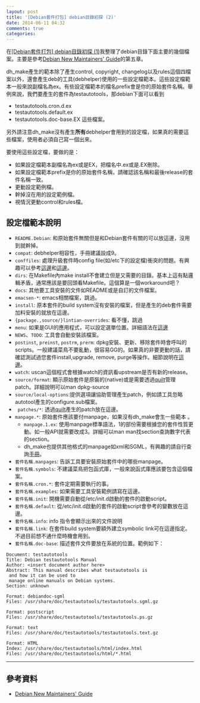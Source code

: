 ```yaml
---
layout: post
title: '[Debian套件打包] debian目錄初探 (2)'
date: 2014-06-11 04:32
comments: true
categories: 
---
```

在[[Debian套件打包] debian目錄初探 (1)](http://wen00072-blog.logdown.com/posts/205562-package-debian-packages-study-on-the-debian-directory)我整理了debian目錄下面主要的幾個檔案。主要是參考[Debian New Maintainers' Guide](https://www.debian.org/doc/manuals/maint-guide/)的第五章。

dh_make產生的範本除了產生control, copyright, changelog以及rules這個四檔案以外，還會產生deb的工具(debhelper)使用的一些設定檔範本。這些設定檔範本一般來說副檔名為ex。有些設定檔範本的檔名prefix會是你的原始套件名稱。舉例來說，我們要產生的套件為testautotools，那debian下面可以看到

* testautotools.cron.d.ex  
* testautotools.default.ex  
* testautotools.doc-base.EX
這些檔案。

另外請注意dh_make沒有產生**所有**debhelper會用到的設定檔，如果真的需要這些檔案，使用者必須自己寫一個出來。

要使用這些設定檔，要做的是：

* 如果設定檔範本副檔名為ex或是EX，把檔名中.ex或是.EX刪除。
* 如果設定檔範本prefix是你的原始套件名稱，請確認該名稱和最後release的套件名稱一致。
* 更動設定範例檔。
* 幹掉沒在用的設定範例檔。
* 視情況更動control和rules檔。

## 設定檔範本說明

* `README.Debian`: 和原始套件無關但是和Debian套件有關的可以放這邊，沒用到就幹掉。
* `compat`: debhelper相容性，手冊建議設成9。
* `conffiles`: 處理升級套件時config file(如/etc下的設定檔)衝突的問題。有興趣可以參考[這邊](https://wiki.debian.org/DpkgConffileHandling)和[這邊](https://www.debian.org/doc/debian-policy/ch-maintainerscripts.html#s-configdetails/)。
* `dirs`: 在Makefile內make install不會建立但是又需要的目錄。基本上這有點邏輯矛盾，通常應該是要回頭看Makefile。這個算是一個workaround吧？
* `docs`: 其他要工具安裝的文件如README或是自訂的文件檔案。
* `emacsen-*`: emacs相關檔案，跳過。
* `install`: 原本套件的build system沒有安裝的檔案，但是產生的deb套件需要加料安裝的就放在這邊。
* `{package.,source/}lintian-overrides`: 看不懂，跳過
* `menu`: 如果是GUI的應用程式，可以設定選單位置。詳細語法在[這邊](https://www.debian.org/doc/packaging-manuals/menu-policy/)
* `NEWS`、`TODO`: 工具會自動安裝該檔案。
* `postinst`, `preinst`, `postrm`, `prerm`: dpkg安裝、更新、移除套件時會呼叫的scripts。一般建議菜鳥不要亂動，很容易GG的。如果真的非要更動的話，請確認測試過您套件install,upgrade, remove, purge等操作。細節說明在[這邊](https://www.debian.org/doc/debian-policy/ch-maintainerscripts.html)。
* `watch`: uscan這個程式會根據watch的資訊看upstream是否有新的release。
* `source/format`: 顯示原始套件是原裝的(native)或是需要透過[quilt](http://wen00072-blog.logdown.com/posts/205375-study-on-the-quilt)管理patch。詳細說明可以man dpkg-source
* `source/local-options`:提供選項讓協助管理產生patch，例如請工具忽略autotool產生的configure.sub檔案。
* ` patches/*`: 透過[quilt](http://wen00072-blog.logdown.com/posts/205375-study-on-the-quilt)產生的patch放在這邊。
* `manpage.*`: 原始套件應該要付manpage，如果沒有dh_make會生一些範本 。
	* `manpage.1.ex`: 使用manpage標準語法，1的部份需要根據您的套件性質更動。如一般API就需要改成3。詳細可以man man找section查詢數字代表的section。
  * dh_make也提供其他格式的manpage如xml和SGML，有興趣的請自行查詢[手冊](https://www.debian.org/doc/manuals/maint-guide/dother.en.html)。
* `套件名稱.manpages`: 告訴工具要安裝原始套件中的哪些manpage。
* `套件名稱.symbols`: 不建議菜鳥把包函式庫，一般來說函式庫應該要包含這個檔案。
* `套件名稱.cron.*`: 套件定期需要執行的事。
* `套件名稱.examples`: 如果需要工具安裝範例請寫在這邊。
* `套件名稱.init`: 開機需要自動從/etc/init.d啟動的套件的啟動script。
* `套件名稱.default`: 從/etc/init.d啟動的套件的啟動script會參考的變數放在這邊。
* `套件名稱.info`: info 指令會顯示出來的文件說明
* `套件名稱.link`: 在套件build system要額外建立symbolic link可在這邊指定。不過目前想不通什麼時機會用到。
* `套件名稱.doc-base`: 描述套件文件要放在系統的位置。範例如下：

```text testautotools.doc.EX
Document: testautotools
Title: Debian testautotools Manual
Author: <insert document author here>
Abstract: This manual describes what testautotools is
 and how it can be used to
 manage online manuals on Debian systems.
Section: unknown

Format: debiandoc-sgml
Files: /usr/share/doc/testautotools/testautotools.sgml.gz

Format: postscript
Files: /usr/share/doc/testautotools/testautotools.ps.gz

Format: text
Files: /usr/share/doc/testautotools/testautotools.text.gz

Format: HTML
Index: /usr/share/doc/testautotools/html/index.html
Files: /usr/share/doc/testautotools/html/*.html
```

---
## 參考資料

* [Debian New Maintainers' Guide](https://www.debian.org/doc/manuals/maint-guide/)
